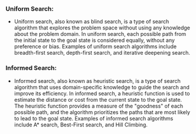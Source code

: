 ### Uniform Search:
  - Uniform search, also known as blind search, is a type of search algorithm that explores the problem space without using any knowledge about the problem domain. In uniform search, each possible path from the initial state to the goal state is considered equally, without any preference or bias. Examples of uniform search algorithms include breadth-first search, depth-first search, and iterative deepening search.

### Informed Search:
  - Informed search, also known as heuristic search, is a type of search algorithm that uses domain-specific knowledge to guide the search and improve its efficiency. In informed search, a heuristic function is used to estimate the distance or cost from the current state to the goal state. The heuristic function provides a measure of the "goodness" of each possible path, and the algorithm prioritizes the paths that are most likely to lead to the goal state. Examples of informed search algorithms include A* search, Best-First search, and Hill Climbing.
